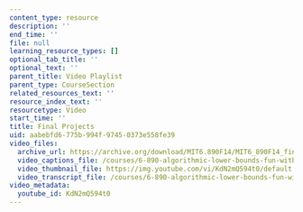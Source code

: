```yaml
---
content_type: resource
description: ''
end_time: ''
file: null
learning_resource_types: []
optional_tab_title: ''
optional_text: ''
parent_title: Video Playlist
parent_type: CourseSection
related_resources_text: ''
resource_index_text: ''
resourcetype: Video
start_time: ''
title: Final Projects
uid: aabebfd6-775b-994f-9745-0373e558fe39
video_files:
  archive_url: https://archive.org/download/MIT6.890F14/MIT6_890F14_final_projects_300k.mp4
  video_captions_file: /courses/6-890-algorithmic-lower-bounds-fun-with-hardness-proofs-fall-2014/c563f3b2ced7517bb7668cb3cbb5c82c_KdN2mQ594t0.vtt
  video_thumbnail_file: https://img.youtube.com/vi/KdN2mQ594t0/default.jpg
  video_transcript_file: /courses/6-890-algorithmic-lower-bounds-fun-with-hardness-proofs-fall-2014/92e11b8c0b515821cc1e3ea394b38ca7_KdN2mQ594t0.pdf
video_metadata:
  youtube_id: KdN2mQ594t0
---
```

